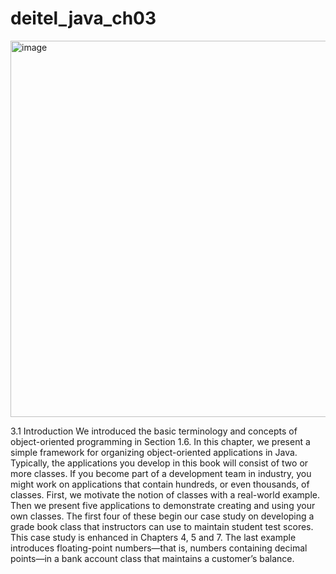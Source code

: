 # deitel_java_ch03
<img width="602" alt="image" src="https://github.com/MikeMMattinson/deitel_java_ch03/assets/7810463/6ccc539c-82af-46aa-976b-848033413001">


3.1 Introduction
We introduced the basic terminology and concepts of object-oriented programming in
Section 1.6. In this chapter, we present a simple framework for organizing object-oriented
applications in Java. Typically, the applications you develop in this book will consist of
two or more classes. If you become part of a development team in industry, you might
work on applications that contain hundreds, or even thousands, of classes.
First, we motivate the notion of classes with a real-world example. Then we present
five applications to demonstrate creating and using your own classes. The first four of these
begin our case study on developing a grade book class that instructors can use to maintain
student test scores. This case study is enhanced in Chapters 4, 5 and 7. The last example
introduces floating-point numbers—that is, numbers containing decimal points—in a
bank account class that maintains a customer’s balance.
